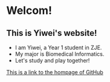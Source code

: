 # Welcom!
## This is Yiwei's website!

- I am Yiwei, a Year 1 student in ZJE.
- My major is Biomedical Informatics.
- Let's study and play together!

[This is a link to the hompage of GitHub](https://github.com/)
